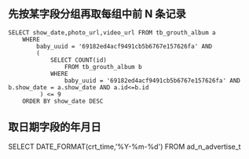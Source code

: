 ## 先按某字段分组再取每组中前 N 条记录
```
SELECT show_date,photo_url,video_url FROM tb_grouth_album a
    WHERE
        baby_uuid = '69182ed4acf9491cb5b6767e157626fa' AND
        (
            SELECT COUNT(id)
                FROM tb_grouth_album b
            WHERE
                baby_uuid = '69182ed4acf9491cb5b6767e157626fa' AND b.show_date = a.show_date AND a.id<=b.id
         ) <= 9
    ORDER BY show_date DESC
```

## 取日期字段的年月日
SELECT DATE_FORMAT(crt_time,'%Y-%m-%d') FROM ad_n_advertise_t